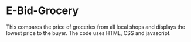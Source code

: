# E-Bid-Grocery
This compares the price of groceries from all local shops and displays the lowest price to the buyer.
The code uses HTML, CSS and javascript.
